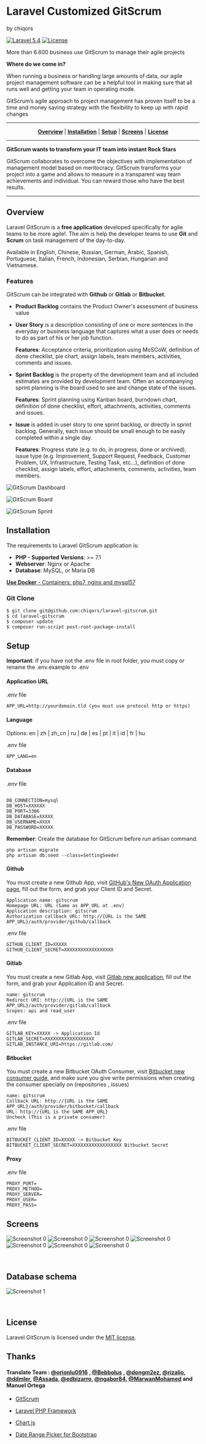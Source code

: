 # Laravel Customized GitScrum
by chiqors

[![Laravel 5.4](https://img.shields.io/badge/Laravel-5.4-brightgreen.svg?style=flat-square)](http://laravel.com)
[![License](http://img.shields.io/badge/license-MIT-brightgreen.svg?style=flat-square)](https://github.com/GitScrum-Community/laravel-gitscrum/blob/master/LICENSE.md)

More than 6.600 business use GitScrum to manage their agile projects

**Where do we come in?**

When running a business or handling large amounts of data, our agile project management software can be a helpful tool in making sure that all runs well and getting your team in operating mode.

GitScrum’s agile approach to project management has proven itself to be a time and money saving strategy with the flexibility to keep up with rapid changes

<hr>
<p align="center">
<b><a href="#overview">Overview</a></b>
|
<b><a href="#installation">Installation</a></b>
|
<b><a href="#setup">Setup</a></b>
|
<b><a href="#screens">Screens</a></b>
|
<b><a href="#license">License</a></b>
</p>

<hr>

<b>GitScrum wants to transform your IT team into instant Rock Stars</b>

GitScrum collaborates to overcome the objectives with implementation of management model based on meritocracy. GitScrum transforms your project into a game and allows to measure in a transparent way team achievements and individual. You can reward those who have the best results.

<hr>

## Overview

Laravel GitScrum is a **free application** developed specifically for agile teams to be more agile!. The aim is help the developer teams to use **Git** and **Scrum** on task management of the day-to-day.

Available in English, Chinese, Russian, German, Arabic, Spanish, Portuguese, Italian, French, Indonesian, Serbian, Hungarian and Vietnamese.

### Features

GitScrum can be integrated with **Github** or **Gitlab** or **Bitbucket**.

- **Product Backlog** contains the Product Owner's assessment of business value

- **User Story** is a description consisting of one or more sentences in the everyday or business language that captures what a user does or needs to do as part of his or her job function.

	**Features**: Acceptance criteria, prioritization using MoSCoW, definition of done checklist, pie chart, assign labels, team members, activities, comments and issues.

- **Sprint Backlog** is the property of the development team and all included estimates are provided by development team. Often an accompanying sprint planning is the board used to see and change state of the issues.

	**Features**: Sprint planning using Kanban board, burndown chart, definition of done checklist, effort, attachments, activities, comments and issues.

- **Issue** is added in user story to one sprint backlog, or directly in sprint backlog. Generally, each issue should be small enough to be easily completed within a single day.

	**Features**: Progress state (e.g. to do, in progress, done or archived), issue type (e.g. Improvement, Support Request, Feedback, Customer Problem, UX, Infrastructure, Testing Task, etc...), definition of done checklist, assign labels, effort, attachments, comments, activities, team members.

![GitScrum Dashboard](https://i.imgur.com/xFFSha7.png)

![GitScrum Board](https://i.imgur.com/ppiYPMK.png)

![GitScrum Sprint](https://i.imgur.com/ZHrhKPy.png)

## Installation

The requirements to Laravel GitScrum application is:

- **PHP - Supported Versions**: >= 7.1
- **Webserver**: Nginx or Apache
- **Database**: MySQL, or Maria DB

[**Use Docker** - Containers: php7, nginx and mysql57](https://github.com/renatomarinho/Docker-GitScrum)

### Git Clone

```
$ git clone git@github.com:chiqors/laravel-gitscrum.git
$ cd laravel-gitscrum
$ composer update
$ composer run-script post-root-package-install
```

## Setup

**Important**: If you have not the .env file in root folder, you must copy or rename the .env.example to .env

#### Application URL

.env file

```
APP_URL=http://yourdomain.tld (you must use protocol http or https)
```

#### Language

Options: en | zh | zh_cn | ru | de | es | pt | it | id | fr | hu

.env file

```
APP_LANG=en
```

#### Database

.env file

```

DB_CONNECTION=mysql
DB_HOST=XXXXXX
DB_PORT=3306
DB_DATABASE=XXXXX
DB_USERNAME=XXXX
DB_PASSWORD=XXXXX
```

**Remember**: Create the database for GitScrum before run artisan command.

```
php artisan migrate
php artisan db:seed --class=SettingSeeder
```

#### Github

You must create a new Github App, visit [GitHub's New OAuth Application page](https://github.com/settings/applications/new), fill out the form, and grab your Client ID and Secret.

```
Application name: gitscrum
Homepage URL: URL (Same as APP_URL at .env)
Application description: gitscrum
Authorization callback URL: http://{URL is the SAME APP_URL}/auth/provider/github/callback
```

.env file

```
GITHUB_CLIENT_ID=XXXXX
GITHUB_CLIENT_SECRET=XXXXXXXXXXXXXXXXXX
```

#### Gitlab

You must create a new Gitlab App, visit [Gitlab new application](https://gitlab.com/profile/applications), fill out the form, and grab your Application ID and Secret.

```
name: gitscrum
Redirect URI: http://{URL is the SAME APP_URL}/auth/provider/gitlab/callback
Scopes: api and read_user
```

.env file

```
GITLAB_KEY=XXXXX -> Application Id
GITLAB_SECRET=XXXXXXXXXXXXXXXXXX
GITLAB_INSTANCE_URI=https://gitlab.com/
```

#### Bitbucket

You must create a new Bitbucket OAuth Consumer, visit [Bitbucket new consumer guide](https://confluence.atlassian.com/bitbucket/integrate-another-application-through-oauth-372605388.html), and make sure you give write permissions when creating the consumer specially on (repositories , issues)

```
name: gitscrum
Callback URL: http://{URL is the SAME APP_URL}/auth/provider/bitbucket/callback
URL: http://{URL is the SAME APP_URL}
Uncheck (This is a private consumer)
```

.env file

```
BITBUCKET_CLIENT_ID=XXXXX -> Bitbucket Key
BITBUCKET_CLIENT_SECRET=XXXXXXXXXXXXXXXXXX Bitbucket Secret
```

#### Proxy

.env file

```
PROXY_PORT=
PROXY_METHOD=
PROXY_SERVER=
PROXY_USER=
PROXY_PASS=
```


## Screens

![Screenshot 0](http://i.imgur.com/jejT8hY.png)
![Screenshot 0](http://i.imgur.com/apcFdv0.png)
![Screenshot 0](http://i.imgur.com/TRzRIpU.png)
![Screenshot 0](http://i.imgur.com/VcpRaNk.png)
![Screenshot 0](http://i.imgur.com/8uMYCLv.png)
![Screenshot 0](http://i.imgur.com/rIwkn7i.png)
![Screenshot 0](http://i.imgur.com/D954dbU.png)

<br>

## Database schema 

![Screenshot 1](http://i.imgur.com/zdrEkkf.png)

<br>

## License

Laravel GitScrum is licensed under the [MIT license](https://opensource.org/licenses/MIT).


## Thanks

#### Translate Team : [@orionlu0916](https://github.com/orionlu0916) , [@Bebbolus](https://github.com/Bebbolus) , [@dongm2ez](https://github.com/dongm2ez), [@rizalio](https://github.com/rizalio), [@ddmler](https://github.com/ddmler), [@Assada](https://github.com/Assada), [@edbizarro](https://github.com/edbizarro), [@ngabor84](https://github.com/ngabor84), [@MarwanMohamed](https://github.com/MarwanMohamed) and Manuel Ortega

- [GitScrum](https://site.gitscrum.com)

- [Laravel PHP Framework](https://github.com/laravel/laravel)

- [Chart.js](https://github.com/chartjs/Chart.js)

- [Date Range Picker for Bootstrap](https://github.com/dangrossman/bootstrap-daterangepicker)
